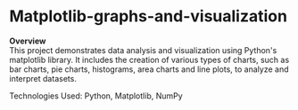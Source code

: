 # Matplotlib-graphs-and-visualization  

**Overview**  
This project demonstrates data analysis and visualization using Python's matplotlib library. It includes the creation of various types of charts, such as bar charts, pie charts, histograms, area charts and line plots, to analyze and interpret datasets.  

Technologies Used: Python, Matplotlib, NumPy  

